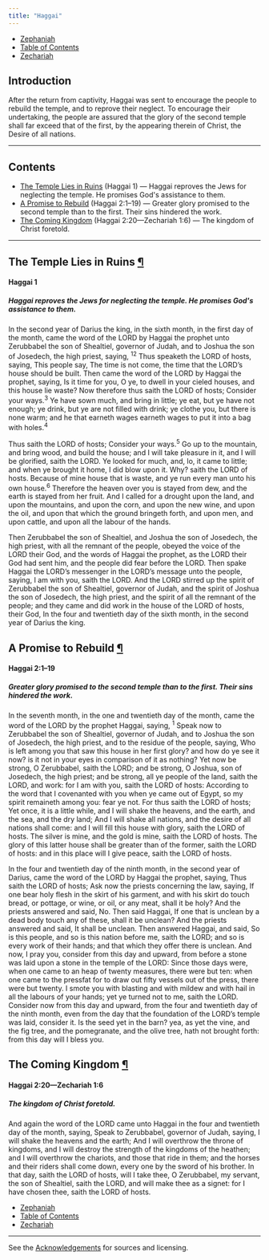 ```yaml
---
title: "Haggai"
---
```


<ul class="nav my-3">
  <li class="nav-item"><a class="nav-link" href="./zephaniah.html">Zephaniah</a></li>
  <li class="nav-item"><a class="nav-link" href="./">Table of Contents</a></li>
  <li class="nav-item"><a class="nav-link" href="./zechariah.html">Zechariah</a></li>
</ul>

<h2 id="introduction">Introduction</h2>

After the return from captivity, Haggai was sent to encourage the people to rebuild the temple, and to reprove their neglect. To encourage their undertaking, the people are assured that the glory of the second temple shall far exceed that of the first, by the appearing therein of Christ, the Desire of all nations.

-----



## Contents

- [The Temple Lies in Ruins](#the-temple-lies-in-ruins) (Haggai 1) — Haggai reproves the Jews for neglecting the temple. He promises God's assistance to them.
- [A Promise to Rebuild](#a-promise-to-rebuild) (Haggai 2:1–19) — Greater glory promised to the second temple than to the first. Their sins hindered the work.
- [The Coming Kingdom](#the-coming-kingdom) (Haggai 2:20—Zechariah 1:6) — The kingdom of Christ foretold.

-----

<h2 class="heading" id="the-temple-lies-in-ruins">The Temple Lies in Ruins <a class="marker" href="#the-temple-lies-in-ruins">¶</a></h2>

<h4 class="passage">Haggai 1</h4>

<h5 class="themes">Haggai reproves the Jews for neglecting the temple. He promises God's assistance to them.</h5>

<p>In the second year of Darius the king, in the sixth month, in the first day of the month, came the word of the LORD by Haggai the prophet unto Zerubbabel the son of Shealtiel, governor of Judah, and to Joshua the son of Josedech, the high priest, saying, <sup title="by: Heb. by the hand of">1</sup><sup title="governor: or, captain">2</sup> Thus speaketh the LORD of hosts, saying, This people say, The time is not come, the time that the LORD’s house should be built. Then came the word of the LORD by Haggai the prophet, saying, Is it time for you, O ye, to dwell in your cieled houses, and this house lie waste? Now therefore thus saith the LORD of hosts; Consider your ways.<sup title="Consider…: Heb. Set your heart on your ways">3</sup> Ye have sown much, and bring in little; ye eat, but ye have not enough; ye drink, but ye are not filled with drink; ye clothe you, but there is none warm; and he that earneth wages earneth wages to put it into a bag with holes.<sup title="with holes: Heb. pierced through">4</sup></p>

<p>Thus saith the LORD of hosts; Consider your ways.<sup title="Consider…: Heb. Set your heart on your ways">5</sup> Go up to the mountain, and bring wood, and build the house; and I will take pleasure in it, and I will be glorified, saith the LORD. Ye looked for much, and, lo, it came to little; and when ye brought it home, I did blow upon it. Why? saith the LORD of hosts. Because of mine house that is waste, and ye run every man unto his own house.<sup title="blow…: or, blow it away">6</sup> Therefore the heaven over you is stayed from dew, and the earth is stayed from her fruit. And I called for a drought upon the land, and upon the mountains, and upon the corn, and upon the new wine, and upon the oil, and upon that which the ground bringeth forth, and upon men, and upon cattle, and upon all the labour of the hands.</p>

<p>Then Zerubbabel the son of Shealtiel, and Joshua the son of Josedech, the high priest, with all the remnant of the people, obeyed the voice of the LORD their God, and the words of Haggai the prophet, as the LORD their God had sent him, and the people did fear before the LORD. Then spake Haggai the LORD’s messenger in the LORD’s message unto the people, saying, I am with you, saith the LORD. And the LORD stirred up the spirit of Zerubbabel the son of Shealtiel, governor of Judah, and the spirit of Joshua the son of Josedech, the high priest, and the spirit of all the remnant of the people; and they came and did work in the house of the LORD of hosts, their God, In the four and twentieth day of the sixth month, in the second year of Darius the king.</p>

<h2 class="heading" id="a-promise-to-rebuild">A Promise to Rebuild <a class="marker" href="#a-promise-to-rebuild">¶</a></h2>

<h4 class="passage">Haggai 2:1–19</h4>

<h5 class="themes">Greater glory promised to the second temple than to the first. Their sins hindered the work.</h5>

<p>In the seventh month, in the one and twentieth day of the month, came the word of the LORD by the prophet Haggai, saying, <sup title="by: Heb. by the hand of">1</sup> Speak now to Zerubbabel the son of Shealtiel, governor of Judah, and to Joshua the son of Josedech, the high priest, and to the residue of the people, saying, Who is left among you that saw this house in her first glory? and how do ye see it now? is it not in your eyes in comparison of it as nothing? Yet now be strong, O Zerubbabel, saith the LORD; and be strong, O Joshua, son of Josedech, the high priest; and be strong, all ye people of the land, saith the LORD, and work: for I am with you, saith the LORD of hosts: According to the word that I covenanted with you when ye came out of Egypt, so my spirit remaineth among you: fear ye not. For thus saith the LORD of hosts; Yet once, it is a little while, and I will shake the heavens, and the earth, and the sea, and the dry land; And I will shake all nations, and the desire of all nations shall come: and I will fill this house with glory, saith the LORD of hosts. The silver is mine, and the gold is mine, saith the LORD of hosts. The glory of this latter house shall be greater than of the former, saith the LORD of hosts: and in this place will I give peace, saith the LORD of hosts.</p>

<p>In the four and twentieth day of the ninth month, in the second year of Darius, came the word of the LORD by Haggai the prophet, saying, Thus saith the LORD of hosts; Ask now the priests concerning the law, saying, If one bear holy flesh in the skirt of his garment, and with his skirt do touch bread, or pottage, or wine, or oil, or any meat, shall it be holy? And the priests answered and said, No. Then said Haggai, If one that is unclean by a dead body touch any of these, shall it be unclean? And the priests answered and said, It shall be unclean. Then answered Haggai, and said, So is this people, and so is this nation before me, saith the LORD; and so is every work of their hands; and that which they offer there is unclean. And now, I pray you, consider from this day and upward, from before a stone was laid upon a stone in the temple of the LORD: Since those days were, when one came to an heap of twenty measures, there were but ten: when one came to the pressfat for to draw out fifty vessels out of the press, there were but twenty. I smote you with blasting and with mildew and with hail in all the labours of your hands; yet ye turned not to me, saith the LORD. Consider now from this day and upward, from the four and twentieth day of the ninth month, even from the day that the foundation of the LORD’s temple was laid, consider it. Is the seed yet in the barn? yea, as yet the vine, and the fig tree, and the pomegranate, and the olive tree, hath not brought forth: from this day will I bless you.</p>

<h2 class="heading" id="the-coming-kingdom">The Coming Kingdom <a class="marker" href="#the-coming-kingdom">¶</a></h2>

<h4 class="passage">Haggai 2:20—Zechariah 1:6</h4>

<h5 class="themes">The kingdom of Christ foretold.</h5>

<p>And again the word of the LORD came unto Haggai in the four and twentieth day of the month, saying, Speak to Zerubbabel, governor of Judah, saying, I will shake the heavens and the earth; And I will overthrow the throne of kingdoms, and I will destroy the strength of the kingdoms of the heathen; and I will overthrow the chariots, and those that ride in them; and the horses and their riders shall come down, every one by the sword of his brother. In that day, saith the LORD of hosts, will I take thee, O Zerubbabel, my servant, the son of Shealtiel, saith the LORD, and will make thee as a signet: for I have chosen thee, saith the LORD of hosts.</p>

<ul class="nav my-3">
  <li class="nav-item"><a class="nav-link" href="./zephaniah.html">Zephaniah</a></li>
  <li class="nav-item"><a class="nav-link" href="./">Table of Contents</a></li>
  <li class="nav-item"><a class="nav-link" href="./zechariah.html">Zechariah</a></li>
</ul>

---

<div class="small-print">
<p>See the <a href="./acknowledgements.html">Acknowledgements</a> for sources and licensing.</p>
</div>